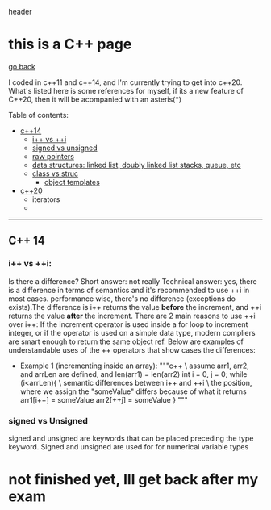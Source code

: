 

header

# this is a C++ page

[go back](../../)

I coded in c++11 and c++14, and I'm currently trying to get into c++20.
What's listed here is some references for myself, if its a new feature of C++20, then it will be acompanied with an asteris(*)


Table of contents:
- [c++14](#cpp14)
  - [i++ vs ++i](#plusPlus)
  - [signed vs unsigned](#signed)
  - [raw pointers](#pointers)
  - [data structures: linked list, doubly linked list stacks, queue, etc](dataStruc)
  - [class vs struc](#classes)
    - [object templates](#templates)
- [c++20](#cpp20)
  - iterators
  -

---
<a id = "cpp14"></a>

## C++ 14


<a id = "plusPlus"></a>

### i++ vs ++i:

Is there a difference?
Short answer: not really
Technical answer: yes, there is a difference in terms of semantics and it's recommended to use ++i in most cases. performance wise, there's no difference (exceptions do exists).The difference is i++ returns the value **before** the increment, and ++i returns the value **after** the increment. There are 2 main reasons to use ++i over i++: If the increment operator is used inside a for loop to increment integer, or if the operator is used on a simple data type, modern compliers are smart enough to return the same object [ref](https://stackoverflow.com/a/24887/8528241).
Below are examples of understandable uses of the ++ operators that show cases the differences:
- Example 1 (incrementing inside an array):
  """c++
  \\ assume arr1, arr2, and arrLen are defined, and len(arr1) = len(arr2)
    int i = 0, j = 0;
    while (i<arrLen){
    \\ semantic differences between i++ and ++i
    \\ the position, where we assign the "someValue" differs because of what it returns
    arr1[i++] = someValue
    arr2[++j] = someValue
    }
  """

<a id = "signed"></a>

### signed vs Unsigned

signed and unsigned are keywords that can be placed preceding the type keyword.
Signed and unsigned are used for  for numerical variable types



# not finished yet, Ill get back after my exam





<a id = "cpp14"></a>

